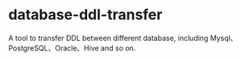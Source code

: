# database-ddl-transfer
A tool to transfer DDL between different database, including Mysql、PostgreSQL、Oracle、Hive and so on.
